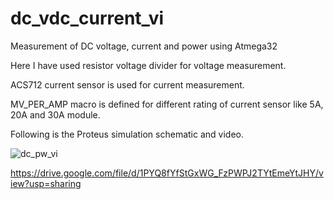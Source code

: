# dc_vdc_current_vi
Measurement of DC voltage, current and power using Atmega32

Here I have used resistor voltage divider for voltage measurement.

ACS712 current sensor is used for current measurement.

MV_PER_AMP macro is defined for different rating of current sensor like 5A, 20A and 30A module.

Following is the Proteus simulation schematic and video.

![dc_pw_vi](https://user-images.githubusercontent.com/111571035/187491043-8eb2317a-2be6-457a-bb26-3412d07d49f1.SVG)


https://drive.google.com/file/d/1PYQ8fYfStGxWG_FzPWPJ2TYtEmeYtJHY/view?usp=sharing

